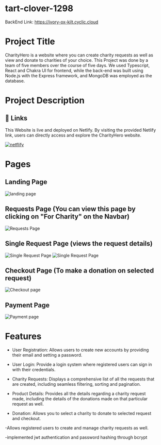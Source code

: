 # tart-clover-1298

BackEnd Link:
https://ivory-ox-kilt.cyclic.cloud

# Project Title
CharityHero is a website where you can create charity requests as well as view and donate to charities of your choice. This Project was done by a team of five members over the course of five days. We used Typescript, React and Chakra UI for frontend, while the back-end was built using Node.js with the Express framework, and MongoDB was employed as the database.

# Project Description


## 🔗 Links

This Website is live and deployed on Netlify.
By visiting the provided Netlify link, users can directly access and explore the CharityHero website.

[![netflify](https://img.shields.io/badge/netflify-blue?style=for-the-badge&logo=netflify&logoColor=white)](https://charityhero.vercel.app/)

# Pages

## Landing Page 

![landing page](https://res.cloudinary.com/dsixdct6o/image/upload/v1695676487/Screenshot_2023-09-26_at_02.33.47_nj7caj.png)


## Requests Page (You can view this page by clicking on "For Charity" on the Navbar)

![Requests Page](https://res.cloudinary.com/dsixdct6o/image/upload/v1695676489/Screenshot_2023-09-26_at_02.34.28_un9mwe.png)


## Single Request Page (views the request details)

![Single Request Page](https://res.cloudinary.com/dsixdct6o/image/upload/v1695676490/Screenshot_2023-09-26_at_02.36.00_k1thfn.png)
![Single Request Page](https://res.cloudinary.com/dsixdct6o/image/upload/v1695676489/Screenshot_2023-09-26_at_02.36.45_toxw2x.png)

## Checkout Page (To make a donation on selected request)

![Checkout page](https://res.cloudinary.com/dsixdct6o/image/upload/v1695676490/Screenshot_2023-09-26_at_02.37.15_wyaxd2.png)

## Payment Page

![Payment page](https://res.cloudinary.com/dsixdct6o/image/upload/v1695676490/Screenshot_2023-09-26_at_02.37.41_hixyy4.png)

# Features

- User Registration: Allows users to create new accounts by providing their email and setting a password.

- User Login: Provide a login system where registered users can sign in with their credentials.

- Charity Requests: Displays a comprehensive list of all the requests that are created, including seamless filtering, sorting and pagination.

- Product Details: Provides all the details regarding a charity request made, including the details of the donations made on that particular request as well.

- Donation: Allows you to select a charity to donate to selected request and checkout.

-Allows registered users to create and manage charity requests as well.

-implemented jwt authentication and password hashing through bcrypt
